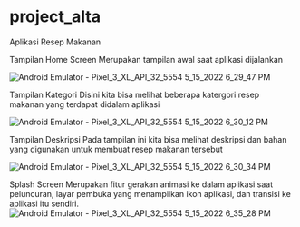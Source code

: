 # project_alta

Aplikasi Resep Makanan 

Tampilan Home Screen
Merupakan tampilan awal saat aplikasi dijalankan

![Android Emulator - Pixel_3_XL_API_32_5554 5_15_2022 6_29_47 PM](https://user-images.githubusercontent.com/97868354/168480865-e0b65a25-73a1-481d-800c-ed447ef9ffc1.png)


Tampilan Kategori
Disini kita bisa melihat beberapa katergori resep makanan yang terdapat didalam aplikasi

![Android Emulator - Pixel_3_XL_API_32_5554 5_15_2022 6_30_12 PM](https://user-images.githubusercontent.com/97868354/168480783-b784dd74-c928-47e4-96e7-cb89f067b9ab.png)


Tampilan Deskripsi
Pada tampilan ini kita bisa melihat deskripsi dan bahan yang digunakan untuk membuat resep makanan tersebut 

![Android Emulator - Pixel_3_XL_API_32_5554 5_15_2022 6_30_34 PM](https://user-images.githubusercontent.com/97868354/168480925-f9842364-3267-4b74-a8a6-a4ed45e61ff8.png)


Splash Screen
Merupakan fitur gerakan animasi ke dalam aplikasi saat peluncuran, layar pembuka yang menampilkan ikon aplikasi, dan transisi ke aplikasi itu sendiri.
![Android Emulator - Pixel_3_XL_API_32_5554 5_15_2022 6_35_28 PM](https://user-images.githubusercontent.com/97868354/168480939-97489f8c-e2ae-478c-bea6-be14790b9dfd.png)

